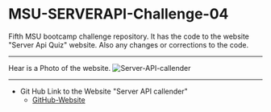 # MSU-SERVERAPI-Challenge-04
Fifth MSU bootcamp challenge repository. It has the code to the website "Server Api Quiz" website. Also any changes or corrections to the code.
*** 
Hear is a Photo of the website.
![Server-API-callender]()
***
* Git Hub Link to the Website "Server API callender"
    * [GitHub-Website](https://gagehamel.github.io/MSU-SeverAPI-05-Challenge/ "Sever-api-callender")